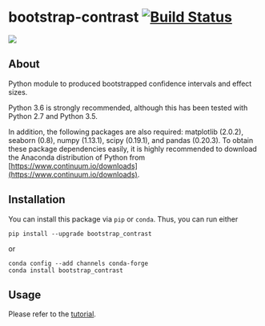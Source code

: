 # bootstrap-contrast [![Build Status](https://travis-ci.org/josesho/bootstrap_contrast.svg?branch=master)](https://travis-ci.org/josesho/bootstrap_contrast)

![](https://raw.githubusercontent.com/josesho/bootstrap_contrast/master/images/readme-float-contrast.png)

## About

Python module to produced bootstrapped confidence intervals and effect sizes.

Python 3.6 is strongly recommended, although this has been tested with Python 2.7 and Python 3.5.

In addition, the following packages are also required: matplotlib (2.0.2), seaborn (0.8), numpy (1.13.1), scipy (0.19.1), and pandas (0.20.3). To obtain these package dependencies easily, it is highly recommended to download the Anaconda distribution of Python from [https://www.continuum.io/downloads](https://www.continuum.io/downloads).


## Installation

You can install this package via `pip` or `conda`. Thus, you can run either

```
pip install --upgrade bootstrap_contrast
```
or

```
conda config --add channels conda-forge
conda install bootstrap_contrast
```

## Usage

Please refer to the [tutorial](https://github.com/josesho/bootstrap_contrast/blob/master/bootstrap-contrast_tutorial.ipynb).
